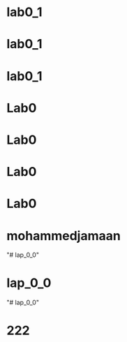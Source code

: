 # lab0_1
# lab0_1
# lab0_1
# Lab0
# Lab0
# Lab0
# Lab0
# mohammedjamaan
"# lap_0_0" 
# lap_0_0
"# lap_0_0" 
# 222
